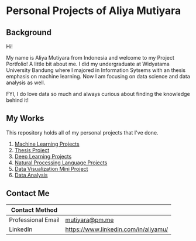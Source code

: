 # Personal Projects of Aliya Mutiyara

## Background

Hi! 

My name is Aliya Mutiyara from Indonesia and welcome to my Project Portfolio! A little bit about me. I did my undergraduate at Widyatama University Bandung where I majored in Information Sytsems with an thesis emphasis on machine learning. Now I am focusing on data science and data analysis as well. 

FYI, I do love data so much and always curious about finding the knowledge behind it!

## My Works

This repository holds all of my personal projects that I've done.

1. [Machine Learning Projects](https://github.com/aalmuut/PersonalProjects/tree/master/Machine%20Learning%20Projects)
2. [Thesis Project](https://github.com/aalmuut/PersonalProjects/tree/master/Thesis%20Project)
3. [Deep Learning Projects](https://github.com/aalmuut/PersonalProjects/tree/master/Deep%20Learning%20Projects/Mammogram)
4. [Natural Processing Language Projects](https://github.com/aalmuut/PersonalProjects/tree/master/Natural%20Processing%20Language%20Projects)
5. [Data Visualization Mini Project](https://github.com/aalmuut/PersonalProjects/tree/master/Data%20Visualization%20-%20Mini)
6. [Data Analysis](https://github.com/aalmuut/PersonalProjects/tree/master/Data%20Analysis)

## Contact Me

| Contact Method |  |
| --- | --- |
| Professional Email | mutiyara@pm.me |
| LinkedIn | https://www.linkedin.com/in/aliyamu/ |
